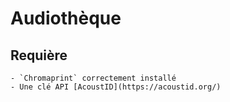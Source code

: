 # Audiothèque

## Requière

    - `Chromaprint` correctement installé
    - Une clé API [AcoustID](https://acoustid.org/)

